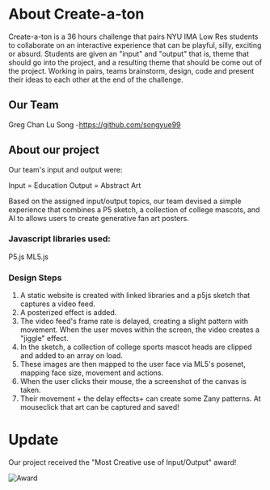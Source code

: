 # About Create-a-ton
Create-a-ton is a 36 hours challenge that pairs NYU IMA Low Res students to collaborate on an interactive experience that can be playful, silly, exciting or absurd. Students are given an "input" and "output" that is, theme that should go into the project, and a resulting theme that should be come out of the project. Working in pairs, teams brainstorm, design, code and present their ideas to each other at the end of the challenge.
## Our Team
Greg Chan
Lu Song -https://github.com/songyue99

## About our project
Our team's input and output were:

Input = Education
Output = Abstract Art

Based on the assigned input/output topics, our team devised a simple experience that combines a P5 sketch, a collection of college mascots, and AI to allows users to create generative fan art posters. 

### Javascript libraries used:
P5.js
ML5.js

### Design Steps
1. A static website is created with linked libraries and a p5js sketch that captures a video feed.
2. A posterized effect is added.
3. The video feed's frame rate is delayed, creating a slight pattern with movement. When the user moves within the screen, the video creates a "jiggle" effect.
4. In the sketch, a collection of college sports mascot heads are clipped and added to an array on load.
5. These images are then mapped to the user face via ML5's posenet, mapping face size, movement and actions.
6. When the user clicks their mouse, the a screenshot of the canvas is taken. 
7. Their movement + the delay effects+ can create some Zany patterns. At mouseclick that art can be captured and saved!

# Update
Our project received the "Most Creative use of Input/Output" award!

![Award](https://drive.google.com/file/d/1TPdAh0lzJzdSR2S1ke-XGHdBVktWXUri/view?usp=sharing)
